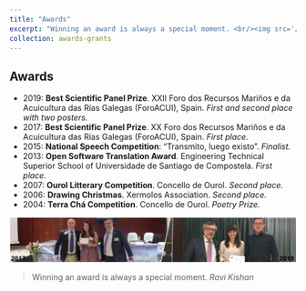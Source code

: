 ```yaml
---
title: "Awards"
excerpt: "Winning an award is always a special moment. <br/><img src='/images/Tira_FotosPremios_AliciaLBruzos.png'>"
collection: awards-grants
---
```


## Awards
* 2019: **Best Scientific Panel Prize**. XXII Foro dos Recursos Mariños e da Acuicultura das Rías Galegas (ForoACUI), Spain. _First and second place with two posters._
* 2017: **Best Scientific Panel Prize**. XX Foro dos Recursos Mariños e da Acuicultura das Rías Galegas (ForoACUI), Spain. _First place._
* 2015: **National Speech Competition**: “Transmito, luego existo”. _Finalist._
* 2013: **Open Software Translation Award**. Engineering Technical Superior School of Universidade de Santiago de Compostela. _First place._
* 2007: **Ourol Litterary Competition**. Concello de Ourol. _Second place._
* 2006: **Drawing Christmas**. Xermolos Association. _Second place._
* 2004: **Terra Chá Competition**. Concello de Ourol. _Poetry Prize._

<img src='/images/Tira_FotosPremios_AliciaLBruzos.png'>  

> Winning an award is always a special moment.
> _Ravi Kishan_
